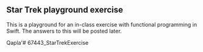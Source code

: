 Star Trek playground exercise
---
This is a playground for an in-class exercise with functional programming in Swift.  The answers to this will be posted later.  

Qapla'# 67443_StarTrekExercise
